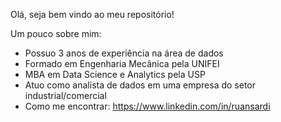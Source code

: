Olá, seja bem vindo ao meu repositório!

Um pouco sobre mim:
- Possuo 3 anos de experiência na área de dados
- Formado em Engenharia Mecânica pela UNIFEI
- MBA em Data Science e Analytics pela USP
- Atuo como analista de dados em uma empresa do setor industrial/comercial
- Como me encontrar: https://www.linkedin.com/in/ruansardi

<!---
ruanlovatti/ruanlovatti is a ✨ special ✨ repository because its `README.md` (this file) appears on your GitHub profile.
You can click the Preview link to take a look at your changes.
--->
